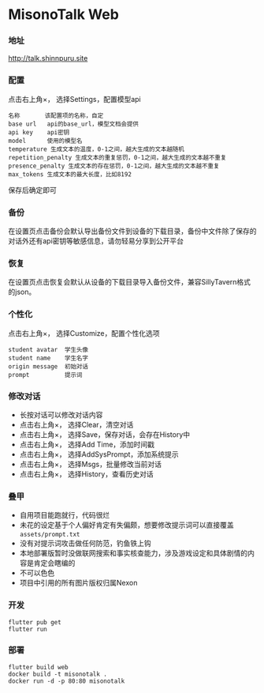 # MisonoTalk Web

### 地址

http://talk.shinnpuru.site

### 配置

点击右上角×， 选择Settings，配置模型api
```
名称       该配置项的名称，自定
base url   api的base_url，模型文档会提供
api key    api密钥
model      使用的模型名
temperature 生成文本的温度，0-1之间，越大生成的文本越随机
repetition_penalty 生成文本的重复惩罚，0-1之间，越大生成的文本越不重复
presence_penalty 生成文本的存在惩罚，0-1之间，越大生成的文本越不重复
max_tokens 生成文本的最大长度，比如8192
```
保存后确定即可

### 备份
 在设置页点击备份会默认导出备份文件到设备的下载目录，备份中文件除了保存的对话外还有api密钥等敏感信息，请勿轻易分享到公开平台

### 恢复
在设置页点击恢复会默认从设备的下载目录导入备份文件，兼容SillyTavern格式的json。

### 个性化

点击右上角×， 选择Customize，配置个性化选项
```
student avatar  学生头像
student name    学生名字
origin message  初始对话
prompt          提示词
```

### 修改对话

- 长按对话可以修改对话内容
- 点击右上角×， 选择Clear，清空对话
- 点击右上角×， 选择Save，保存对话，会存在History中
- 点击右上角×， 选择Add Time，添加时间戳
- 点击右上角×， 选择AddSysPrompt，添加系统提示
- 点击右上角×， 选择Msgs，批量修改当前对话
- 点击右上角×， 选择History，查看历史对话

### 叠甲
- 自用项目能跑就行，代码很烂
- 未花的设定基于个人偏好肯定有失偏颇，想要修改提示词可以直接覆盖`assets/prompt.txt`
- 没有对提示词攻击做任何防范，钓鱼铁上钩
- 本地部署版暂时没做联网搜索和事实核查能力，涉及游戏设定和具体剧情的内容是肯定会瞎编的
- 不可以色色
- 项目中引用的所有图片版权归属Nexon

### 开发

```shell
flutter pub get
flutter run
```

### 部署

```shell
flutter build web
docker build -t misonotalk .
docker run -d -p 80:80 misonotalk
```